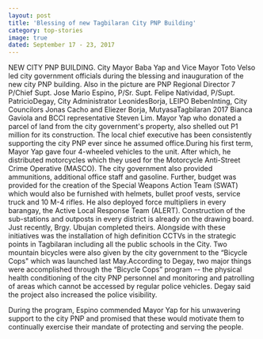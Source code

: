 ```yaml
---
layout: post
title: 'Blessing of new Tagbilaran City PNP Building'
category: top-stories
image: true
dated: September 17 - 23, 2017
---
```


NEW CITY PNP BUILDING. City Mayor Baba Yap and Vice Mayor Toto Velso led city government officials during the blessing and inauguration of the new city PNP building. Also in the picture are PNP Regional Director 7 P/Chief Supt. Jose Mario Espino, P/Sr. Supt. Felipe Natividad, P/Supt. PatricioDegay, City Administrator LeonidesBorja, LEIPO BebenInting, City Councilors Jonas Cacho and Eliezer Borja, MutyasaTagbilaran 2017 Bianca Gaviola and BCCI representative Steven Lim. Mayor Yap who donated a parcel of land from the city government's property, also shelled out P1 million for its construction. The local chief executive has been consistently supporting the city PNP ever since he assumed office.During his first term, Mayor Yap gave four 4-wheeled vehicles to the unit. After which, he distributed motorcycles which they used for the Motorcycle Anti-Street Crime Operative (MASCO). The city government also provided ammunitions, additional office staff and gasoline. Further, budget was provided for the creation of the Special Weapons Action Team (SWAT) which would also be furnished with helmets, bullet proof vests, service truck and 10 M-4 rifles. He also deployed force multipliers in every barangay, the Active Local Response Team (ALERT). Construction of the sub-stations and outposts in every district is already on the drawing board. Just recently, Brgy. Ubujan completed theirs. Alongside with these initiatives was the installation of high definition CCTVs in the strategic points in Tagbilaran including all the public schools in the City. Two mountain bicycles were also given by the city government to the “Bicycle Cops" which was launched last May.According to Degay, two major things were accomplished through the “Bicycle Cops” program -- the physical health conditioning of the city PNP personnel and monitoring and patrolling of areas which cannot be accessed by regular police vehicles. Degay said the project also increased the police visibility. 

During the program, Espino commended Mayor Yap for his unwavering support to the city PNP and promised that these would motivate them to continually exercise their mandate of protecting and serving the people.
